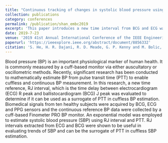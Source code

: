```yaml
---
title: "Continuous tracking of changes in systolic blood pressure using BCG and ECG"
collection: publications
category: conferences
permalink: /publication/shan_embc2019
excerpt: 'This paper introduces a new time interval from BCG and ECG waveforms for cuffless blood pressure estimation.'
date: 2019-7-23
venue: '2019 41st Annual International Conference of the IEEE Engineering in Medicine and Biology Society (EMBC)'
paperurl: 'https://ieeexplore.ieee.org/abstract/document/8856332'
citation: 'S. He, H. R. Dajani, R. D. Meade, G. P. Kenny and M. Bolic, "Continuous Tracking of Changes in Systolic Blood Pressure using BCG and ECG," 2019 41st Annual International Conference of the IEEE Engineering in Medicine and Biology Society (EMBC), Berlin, Germany, 2019, pp. 6826-6829, doi: 10.1109/EMBC.2019.8856332'
---
```


Blood pressure (BP) is an important physiological marker of human health. It is commonly measured by a cuff-based monitor via either auscultatory or oscillometric methods. Recently, significant research has been conducted to mathematically estimate BP from pulse transit time (PTT) to enable cuffless and continuous BP measurement. In this research, a new time reference, RJ interval, which is the time delay between electrocardiogram (ECG) R peak and ballistocardiogram (BCG) J peak was evaluated to determine if it can be used as a surrogate of PTT in cuffless BP estimation. Biomedical signals from ten healthy subjects were acquired by BCG, ECG and PPG sensors and the continuous reference BP data were collected by a cuff-based Finometer PRO BP monitor. An exponential model was employed to estimate systolic blood pressure (SBP) using RJ interval and PTT. RJ intervals extracted from ECG and BCG were shown to be useful in evaluating trends of SBP and can be the surrogate of PTT in cuffless SBP estimation.
